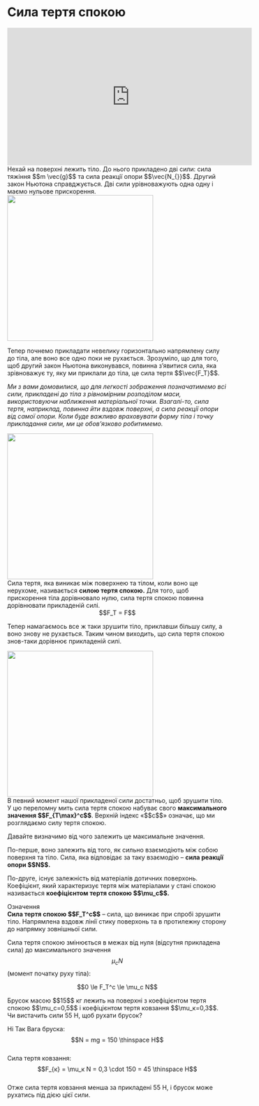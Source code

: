 # Сила тертя спокою

<div class="space"><div class="fluidMedia">
<iframe width="560" height="315" src="https://www.youtube.com/embed/FBW8ejnRhwU" frameborder="0" allowfullscreen></iframe>
</div></div>

<div class="space">Нехай на поверхнi лежить тіло. До нього прикладено двi сили: сила тяжiння $$m \vec{g}$$ та сила реакцiї опори $$\vec{N_{}}$$. Другий закон Ньютона справджується. Двi сили урiвноважують одна одну i маємо нульове прискорення.</div>

<div class="space"><img class="image" width="334" src="https://rawgit.com/chudaol/ed-era-book-physics/master/images/chapter_5/2.png"></div>

<div class="space"><p class="p3">Тепер почнемо прикладати невелику горизонтально напрямлену силу до тiла, але воно все одно поки не рухається. Зрозумiло, що для того, щоб другий закон Ньютона виконувався, повинна з’явитися сила, яка зрiвноважує ту, яку ми приклали до тiла, це сила тертя $$\vec{F_T}$$.</p></div>

<div class="space"><p class="p3"><em> Ми з вами домовилися, що для легкостi зображення позначатимемо всi сили, прикладенi до тiла з рiвномiрним розподiлом маси, використовуючи наближення матерiальної точки. Взагалi-то, сила тертя, наприклад, повинна йти вздовж поверхнi, а сила реакцiї опори вiд самої опори. Коли буде важливо враховувати форму тіла i точку прикладання сили, ми це обов’язково робитимемо.</em></p></div>

<div class="space"><img class="image" width="334" src="https://rawgit.com/chudaol/ed-era-book-physics/master/images/chapter_5/3.png"></div>

<div class="space">Сила тертя, яка виникає мiж поверхнею та тiлом, коли воно ще нерухоме, називається <span class="p1"><b>силою тертя спокою.</b></span> Для того, щоб прискорення тiла дорiвнювало нулю, сила тертя спокою повинна дорiвнювати прикладенiй силi.</div>

<div class="space" align="center">$$F_T = F$$</div>

<div class="space"><p class="p3">Тепер намагаємось все ж таки зрушити тiло, приклавши бiльшу силу, а воно знову не рухається. Таким чином виходить, що сила тертя спокою знов-таки дорiвнює прикладенiй силi.</p></div>

<div class="space"><img class="image" width="334" src="https://rawgit.com/chudaol/ed-era-book-physics/master/images/chapter_5/14.png"></div>

<div class="space">В певний момент нашої прикладеної сили достатньо, щоб зрушити тiло. У цю переломну мить сила тертя спокою набуває свого <b>максимального значення $$F_{T\max}^c$$</b>. Верхнiй iндекс «$$c$$» означає, що ми розглядаємо силу тертя спокою.</div>

<div class="space"><p class="p3">Давайте визначимо вiд чого залежить це максимальне значення.</p></div>

<div class="space"><p class="p3">По-перше, воно залежить вiд того, як сильно взаємодiють мiж собою поверхня та тiло. Сила, яка вiдповiдає за таку взаємодiю – <span class="p1"><b>сила реакцiї опори $$N$$.</b></span></p></div>

<div class="space"><p class="p3">По-друге, iснує залежнiсть вiд матерiалiв дотичних поверхонь. Коефiцiєнт, який характеризує тертя мiж матерiалами у станi спокою називається <span class="p1"><b>коефiцiєнтом тертя спокою $$\mu_c$$.</b></span></p></div>

<div class="eoz-wrap">
<span class="eoz">Означення</span>
<div class="eoz-text">
<div class="space"><b>Сила тертя спокою $$F_T^c$$</b> – сила, що виникає при спробi зрушити тiло. Напрямлена вздовж лiнiї стику поверхонь та в протилежну сторону до напрямку зовнішньої сили.</div>

Сила тертя спокою змiнюється в межах вiд нуля (вiдсутня прикладена сила) до максимального значення $$\mu_c N$$ (момент початку руху тiла):

<div align="center">$$0 \le F_T^c \le \mu_c N$$</div>
</div>
</div>

<quiz correctLabel="correct!" incorrectLabel="incorrect!" checkLabel="check ansert">
<question>
<p>Брусок масою $$15$$ кг лежить на поверхні з коефіцієнтом тертя спокою $$\mu_c=0,5$$ і коефіцієнтом тертя ковзання $$\mu_к=0,3$$. Чи вистачить сили 55 Н, щоб рухати брусок?</p>
 
<answer>Ні</answer>
<answer correct>Так</answer>
<explanation>
Вага бруска: $$N = mg = 150 \thinspace H$$
<br>
Сила тертя ковзання: $$F_{к} = \mu_к N = 0,3 \cdot 150 = 45 \thinspace H$$
<br>
Отже сила тертя ковзання менша за прикладені 55 Н, і брусок може рухатись під дією цієї сили.
</explanation>
</question>
</quiz>